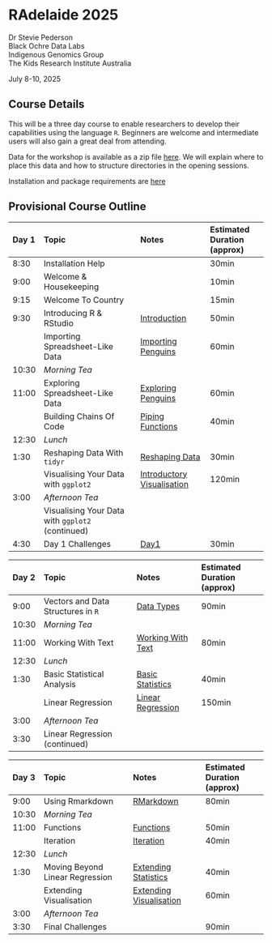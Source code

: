 RAdelaide 2025
================
Dr Stevie Pederson  
Black Ochre Data Labs  
Indigenous Genomics Group  
The Kids Research Institute Australia

July 8-10, 2025

## Course Details

This will be a three day course to enable researchers to develop their
capabilities using the language `R`. Beginners are welcome and
intermediate users will also gain a great deal from attending.

Data for the workshop is available as a zip file [here](data.zip). We
will explain where to place this data and how to structure directories
in the opening sessions.

Installation and package requirements are [here](setup.md)

## Provisional Course Outline

| Day 1 | Topic | Notes | Estimated Duration <br>(approx) |
|:---|:---|:---|:---|
| 8:30 | Installation Help |  | 30min |
| 9:00 | Welcome & Housekeeping |  | 10min |
| 9:15 | Welcome To Country |  | 15min |
| 9:30 | Introducing R & RStudio | [Introduction](intro.html) | 50min |
|  | Importing Spreadsheet-Like Data | [Importing Penguins](import.html) | 60min |
| 10:30 | *Morning Tea* |  |  |
| 11:00 | Exploring Spreadsheet-Like Data | [Exploring Penguins](penguins.html) | 60min |
|  | Building Chains Of Code | [Piping Functions](piping.html) | 40min |
| 12:30 | *Lunch* |  |  |
| 1:30 | Reshaping Data With `tidyr` | [Reshaping Data](tidying.html) | 30min |
|  | Visualising Your Data with `ggplot2` | [Introductory Visualisation](intro_vis.html) | 120min |
| 3:00 | *Afternoon Tea* |  |  |
|  | Visualising Your Data with `ggplot2` (continued) |  |  |
| 4:30 | Day 1 Challenges | [Day1](day1.html) | 30min |

| Day 2 | Topic | Notes | Estimated Duration <br>(approx) |
|:---|:---|:---|:---|
| 9:00 | Vectors and Data Structures in `R` | [Data Types](data_types.html) | 90min |
| 10:30 | *Morning Tea* |  |  |
| 11:00 | Working With Text | [Working With Text](text.html) | 80min |
| 12:30 | *Lunch* |  |  |
| 1:30 | Basic Statistical Analysis | [Basic Statistics](basic_stats.html) | 40min |
|  | Linear Regression | [Linear Regression](linear_regression.html) | 150min |
| 3:00 | *Afternoon Tea* |  |  |
| 3:30 | Linear Regression (continued) |  |  |

| Day 3 | Topic | Notes | Estimated Duration <br>(approx) |
|:---|:---|:---|:---|
| 9:00 | Using Rmarkdown | [RMarkdown](rmarkdown.html) | 80min |
| 10:30 | *Morning Tea* |  |  |
| 11:00 | Functions | [Functions](functions.html) | 50min |
|  | Iteration | [Iteration](iteration.html) | 40min |
| 12:30 | *Lunch* |  |  |
| 1:30 | Moving Beyond Linear Regression | [Extending Statistics](more_statistics.html) | 40min |
|  | Extending Visualisation | [Extending Visualisation](extended_visualisation.html) | 60min |
| 3:00 | *Afternoon Tea* |  |  |
| 3:30 | Final Challenges |  | 90min |
